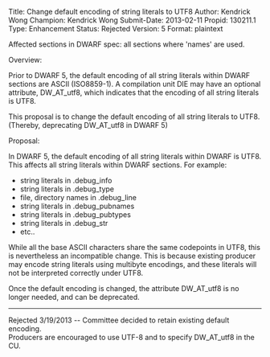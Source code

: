 Title:       Change default encoding of string literals to UTF8
Author:      Kendrick Wong
Champion:    Kendrick Wong
Submit-Date: 2013-02-11
Propid:      130211.1
Type:        Enhancement
Status:      Rejected
Version:     5
Format:      plaintext

Affected sections in DWARF spec: all sections where 'names' are used.

Overview:

Prior to DWARF 5, the default encoding of all string literals within DWARF sections are ASCII 
(ISO8859-1).  A compilation unit DIE may have an optional attribute, DW_AT_utf8, which indicates
that the encoding of all string literals is UTF8.

This proposal is to change the default encoding of all string literals to UTF8. (Thereby, deprecating 
DW_AT_utf8 in DWARF 5)

Proposal:

In DWARF 5, the default encoding of all string literals within DWARF is UTF8.  This affects all string 
literals within DWARF sections.  For example:
 - string literals in .debug_info
 - string literals in .debug_type
 - file, directory names in .debug_line
 - string literals in .debug_pubnames
 - string literals in .debug_pubtypes
 - string literals in .debug_str
 - etc..

While all the base ASCII characters share the same codepoints in UTF8, this is nevertheless an incompatible
change.  This is because existing producer may encode string literals using multibyte encodings, and these
literals will not be interpreted correctly under UTF8.

Once the default encoding is changed, the attribute DW_AT_utf8 is no longer needed, and can be deprecated.

---
Rejected 3/19/2013 -- Committee decided to retain existing default encoding.  
Producers are encouraged to use UTF-8 and to specify DW_AT_utf8 in the CU.
